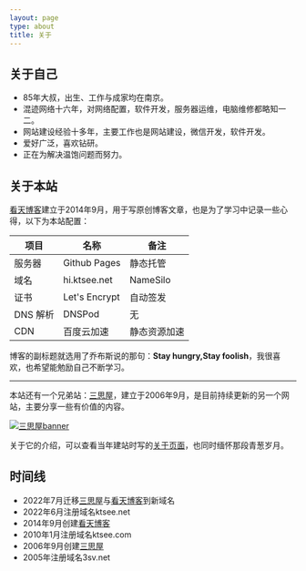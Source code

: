 ```yaml
---
layout: page
type: about
title: 关于
---
```


## 关于自己

- 85年大叔，出生、工作与成家均在南京。
- 混迹网络十六年，对网络配置，软件开发，服务器运维，电脑维修都略知一二。
- 网站建设经验十多年，主要工作也是网站建设，微信开发，软件开发。
- 爱好广泛，喜欢钻研。
- 正在为解决温饱问题而努力。

## 关于本站

[看天博客](https://hi.ktsee.net/)建立于2014年9月，用于写原创博客文章，也是为了学习中记录一些心得，以下为本站配置：

| 项目     | 名称          | 备注         |
| -------- | ------------- | ------------ |
| 服务器   | Github Pages  | 静态托管     |
| 域名     | hi.ktsee.net  | NameSilo     |
| 证书     | Let's Encrypt | 自动签发     |
| DNS 解析 | DNSPod        | 无           |
| CDN      | 百度云加速    | 静态资源加速 |

博客的副标题就选用了乔布斯说的那句：**Stay hungry,Stay foolish**，我很喜欢，也希望能勉励自己不断学习。

---

本站还有一个兄弟站：[三思屋](https://3sv.ktsee.net/)，建立于2006年9月，是目前持续更新的另一个网站，主要分享一些有价值的内容。

[![三思屋banner](https://static.ktsee.com/s1/2016/05/20160502121945434.jpg)](https://3sv.ktsee.net/p/about.html)

关于它的介绍，可以查看当年建站时写的[关于页面](https://3sv.ktsee.net/p/about.html)，也同时缅怀那段青葱岁月。

## 时间线

- 2022年7月迁移[三思屋](https://3sv.ktsee.net/)与[看天博客](https://hi.ktsee.net/)到新域名
- 2022年6月注册域名ktsee.net
- 2014年9月创建[看天博客](https://hi.ktsee.net/)
- 2010年1月注册域名ktsee.com
- 2006年9月创建[三思屋](https://web.archive.org/web/20070208022838/http://3sv.net/)
- 2005年注册域名3sv.net